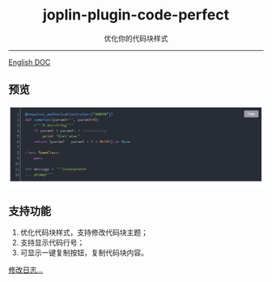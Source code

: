 <h1 align="center">joplin-plugin-code-perfect</h1>
<p align="center">优化你的代码块样式</p>

---

[English DOC](./README_EN.md)

## 预览

![预览](img/preview.png)


## 支持功能

1. 优化代码块样式，支持修改代码块主题；
2. 支持显示代码行号；
3. 可显示一键复制按钮，复制代码块内容。

[修改日志...](./CHANGE_LOG.md)
